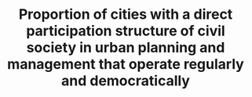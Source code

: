 ---
data_non_statistical: true
goal_meta_link: http://unstats.un.org/sdgs/files/metadata-compilation/Metadata-Goal-11.pdf
graph: null
graph_title: Proportion of cities with a direct participation structure of civil society
  in urban planning and management that operate regularly and democratically
graph_type: null
has_metadata: false
indicator: 11.3.2
indicator_name: Proportion of cities with a direct participation structure of civil
  society in urban planning and management that operate regularly and democratically
indicator_sort_order: 11-03-02
indicator_variable: null
layout: indicator
permalink: /11-3-2/
published: true
reporting_status: notstarted
sdg_goal: 11
source_active_1: true
source_notes_1: null
source_title_1: null
target: By 2030, enhance inclusive and sustainable urbanization and capacity for participatory,
  integrated and sustainable human settlement planning and management in all countries.
target_id: '11.3'
title: Proportion of cities with a direct participation structure of civil society
  in urban planning and management that operate regularly and democratically
un_custodial_agency: UN Habitat
un_designated_tier: '3'
variable_description: null
variable_notes: null
---